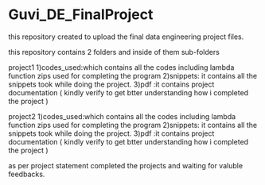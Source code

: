 # Guvi_DE_FinalProject
this repository created to upload the final data engineering project files.


this repository contains 2 folders and inside of them sub-folders

project1
  1)codes_used:which contains all the codes including lambda function zips used for completing the program
  2)snippets: it contains all the snippets took while doing the project.
  3)pdf :it contains project documentation ( kindly verify to get btter understanding how i completed the project )
  
project2
  1)codes_used:which contains all the codes including lambda function zips used for completing the program
  2)snippets: it contains all the snippets took while doing the project.
  3)pdf :it contains project documentation ( kindly verify to get btter understanding how i completed the project )
  
  
 as per project statement completed the projects and waiting for valuble feedbacks.
 
 


